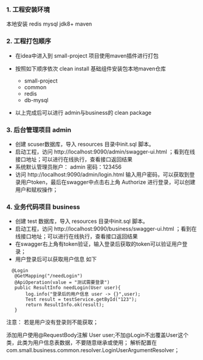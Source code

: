### 1. 工程安装环境
本地安装 redis mysql jdk8+ maven

### 2. 工程打包顺序
 - 在idea中进入到 small-project 项目使用maven插件进行打包
 - 按照如下顺序依次 clean install 基础组件安装包本地maven仓库
    - small-project 
    - common
    - redis
    - db-mysql
    
 - 以上完成后可以进行 admin与business的 clean package
 
### 3. 后台管理项目 admin
 - 创建 scuser数据库，导入 resources 目录中init.sql 脚本。
 - 启动工程，访问 http://localhost:9090/admin/swagger-ui.html 
   ；看到在线接口地址；可以进行在线执行，查看接口返回结果
 - 系统默认管理员账户： admin 密码：123456
 - 访问 http://localhost:9090/admin/login.html 输入用户密码，可以获取到登录用户token，最后在swagger中点击右上角 Authorize 进行登录，可以创建用户和赋权操作；
 
### 4. 业务代码项目 business
 - 创建 test 数据库，导入 resources 目录中init.sql 脚本。 
 - 启动工程，访问 http://localhost:9090/business/swagger-ui.html 
      ；看到在线接口地址；可以进行在线执行，查看接口返回结果
 - 在swagger右上角有token验证，输入登录后获取的token可以验证用户登录；
 - 用户登录后可以获取用户信息 如下
 ```$xslt
   @Login
    @GetMapping("/needLogin")
    @ApiOperation(value = "测试需要登录")
    public ResultInfo needLogin(User user){
        log.info("登录后的用户信息 user -> {}",user);
        Test result = testService.getById("123");
        return ResultInfo.ok(result);
    }
```     
注意： 若是用户没有登录则不能获取；

添加用户使用@RequestBody注解 User user;不加@Login不出覆盖User这个类，此类为用户信息表数据，不要随意继承或使用；
解析配置在com.small.business.common.resolver.LoginUserArgumentResolver；
 
 
  
 


